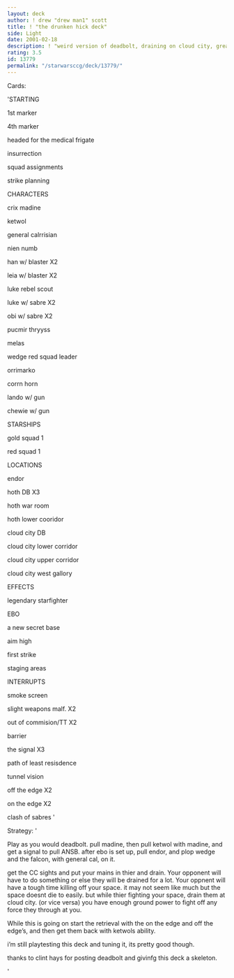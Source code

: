 ```yaml
---
layout: deck
author: ! drew "drew man1" scott
title: ! "the drunken hick deck"
side: Light
date: 2001-02-18
description: ! "weird version of deadbolt, draining on cloud city, great ground force."
rating: 3.5
id: 13779
permalink: "/starwarsccg/deck/13779/"
---
```

Cards: 

'STARTING

1st marker

4th marker

headed for the medical frigate

insurrection

squad assignments

strike planning


CHARACTERS

crix madine

ketwol

general calrrisian

nien numb

han w/ blaster X2

leia w/ blaster X2

luke rebel scout

luke w/ sabre X2

obi w/ sabre X2

pucmir thryyss

melas

wedge red squad leader

orrimarko

corrn horn

lando w/ gun 

chewie w/ gun 


STARSHIPS

gold squad 1

red squad 1


LOCATIONS

endor

hoth DB X3

hoth war room

hoth lower cooridor

cloud city DB

cloud city lower corridor

cloud city upper corridor

cloud city west gallory


EFFECTS

legendary starfighter

EBO

a new secret base

aim high

first strike 

staging areas


INTERRUPTS

smoke screen 

slight weapons malf. X2

out of commision/TT X2

barrier 

the signal X3

path of least resisdence 

tunnel vision 

off the edge X2

on the edge X2

clash of sabres '

Strategy: '

Play as you would deadbolt. pull madine, then pull ketwol with madine, and get a signal to pull ANSB. after ebo is set up, pull endor, and plop wedge and the falcon, with general cal, on it.

get the CC sights and put your mains in thier and drain. Your opponent will have to do something or else they will be drained for a lot. Your oppnent will have a tough time killing off your space. it may not seem like much but the space doesnt die to easily. but while thier fighting your space, drain them at cloud city. (or vice versa) you have enough ground power to fight off any force they through at you. 

While this is going on start the retrieval with the on the edge and off the edge’s, and then get them back with ketwols ability.

i’m still playtesting this deck and tuning it, its pretty good though.

thanks to clint hays for posting deadbolt and givinfg this deck a skeleton.

'
